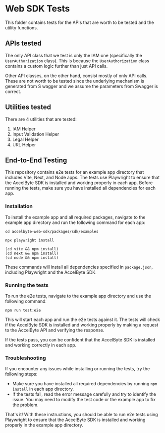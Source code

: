 # Web SDK Tests

This folder contains tests for the APIs that are worth to be tested and the utility functions.


## APIs tested

The only API class that we test is only the IAM one (specifically the `UserAuthorization` class). This is because the `UserAuthorization` class contains a custom logic further than just API calls.

Other API classes, on the other hand, consist mostly of only API calls. These are not worth to be tested since the underlying mechanism is generated from S wagger and we assume the parameters from Swagger is correct.

## Utilities tested

There are 4 utilities that are tested:

1. IAM Helper
2. Input Validation Helper
3. Legal Helper
4. URL Helper

## End-to-End Testing

This repository contains e2e tests for an example app directory that includes Vite, Next, and Node apps. The tests use Playwright to ensure that the AccelByte SDK is installed and working properly in each app. Before running the tests, make sure you have installed all dependencies for each app.

### Installation

To install the example app and all required packages, navigate to the example app directory and run the following command for each app:

```shell
cd accelbyte-web-sdk/packages/sdk/examples

npx playwright install

(cd vite && npm install)
(cd next && npm install)
(cd node && npm install)
```

These commands will install all dependencies specified in `package.json`, including Playwright and the AccelByte SDK.

### Running the tests

To run the e2e tests, navigate to the example app directory and use the following command:
```shell
npm run test:e2e
```

This will start each app and run the e2e tests against it. The tests will check if the AccelByte SDK is installed and working properly by making a request to the AccelByte API and verifying the response.

If the tests pass, you can be confident that the AccelByte SDK is installed and working correctly in each app.

### Troubleshooting

If you encounter any issues while installing or running the tests, try the following steps:

- Make sure you have installed all required dependencies by running `npm install` in each app directory.
- If the tests fail, read the error message carefully and try to identify the issue. You may need to modify the test code or the example app to fix the problem.

That's it! With these instructions, you should be able to run e2e tests using Playwright to ensure that the AccelByte SDK is installed and working properly in the example app directory.

